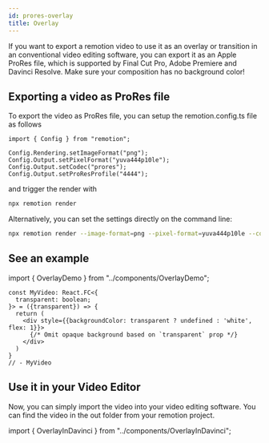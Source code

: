 ```yaml
---
id: prores-overlay
title: Overlay
---
```


If you want to export a remotion video to use it as an overlay or transition in an conventional video editing software, you can export it as an Apple ProRes file, which is supported by Final Cut Pro, Adobe Premiere and Davinci Resolve. Make sure your composition has no background color!

## Exporting a video as ProRes file

To export the video as ProRes file, you can setup the remotion.config.ts file as follows

```tsx twoslash
import { Config } from "remotion";

Config.Rendering.setImageFormat("png");
Config.Output.setPixelFormat("yuva444p10le");
Config.Output.setCodec("prores");
Config.Output.setProResProfile("4444");
```

and trigger the render with

```bash
npx remotion render
```

Alternatively, you can set the settings directly on the command line:

```bash
npx remotion render --image-format=png --pixel-format=yuva444p10le --codec=prores --prores-profile=4444
```

## See an example

import { OverlayDemo } from "../components/OverlayDemo";

```twoslash include example
const MyVideo: React.FC<{
  transparent: boolean;
}> = ({transparent}) => {
  return (
    <div style={{backgroundColor: transparent ? undefined : 'white', flex: 1}}>
      {/* Omit opaque background based on `transparent` prop */}
    </div>
  )
}
// - MyVideo
```

<OverlayDemo/>

## Use it in your Video Editor

Now, you can simply import the video into your video editing software. You can find the video in the out folder from your remotion project.

import { OverlayInDavinci } from "../components/OverlayInDavinci";

<OverlayInDavinci/>
